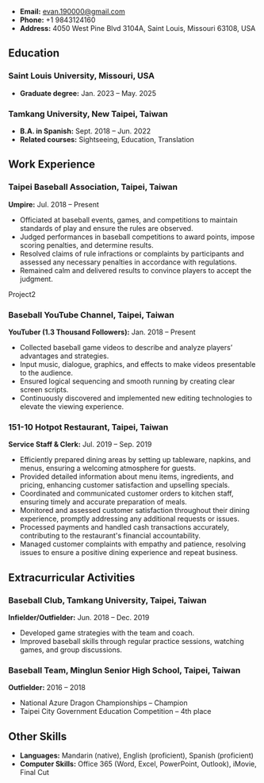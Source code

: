 - **Email:** evan.190000@gmail.com
- **Phone:** +1 9843124160
- **Address:** 4050 West Pine Blvd 3104A, Saint Louis, Missouri 63108, USA

## Education

### Saint Louis University, Missouri, USA
- **Graduate degree:** Jan. 2023 – May. 2025

### Tamkang University, New Taipei, Taiwan
- **B.A. in Spanish:** Sept. 2018 – Jun. 2022
- **Related courses:** Sightseeing, Education, Translation

## Work Experience

### Taipei Baseball Association, Taipei, Taiwan
**Umpire:** Jul. 2018 – Present
- Officiated at baseball events, games, and competitions to maintain standards of play and ensure the rules are observed.
- Judged performances in baseball competitions to award points, impose scoring penalties, and determine results.
- Resolved claims of rule infractions or complaints by participants and assessed any necessary penalties in accordance with regulations.
- Remained calm and delivered results to convince players to accept the judgment.

Project2

### Baseball YouTube Channel, Taipei, Taiwan
**YouTuber (1.3 Thousand Followers):** Jan. 2018 – Present
- Collected baseball game videos to describe and analyze players’ advantages and strategies.
- Input music, dialogue, graphics, and effects to make videos presentable to the audience.
- Ensured logical sequencing and smooth running by creating clear screen scripts.
- Continuously discovered and implemented new editing technologies to elevate the viewing experience.

### 151-10 Hotpot Restaurant, Taipei, Taiwan
**Service Staff & Clerk:** Jul. 2019 – Sep. 2019
- Efficiently prepared dining areas by setting up tableware, napkins, and menus, ensuring a welcoming atmosphere for guests.
- Provided detailed information about menu items, ingredients, and pricing, enhancing customer satisfaction and upselling specials.
- Coordinated and communicated customer orders to kitchen staff, ensuring timely and accurate preparation of meals.
- Monitored and assessed customer satisfaction throughout their dining experience, promptly addressing any additional requests or issues.
- Processed payments and handled cash transactions accurately, contributing to the restaurant's financial accountability.
- Managed customer complaints with empathy and patience, resolving issues to ensure a positive dining experience and repeat business.

## Extracurricular Activities

### Baseball Club, Tamkang University, Taipei, Taiwan
**Infielder/Outfielder:** Jun. 2018 – Dec. 2019
- Developed game strategies with the team and coach.
- Improved baseball skills through regular practice sessions, watching games, and group discussions.

### Baseball Team, Minglun Senior High School, Taipei, Taiwan
**Outfielder:** 2016 – 2018
- National Azure Dragon Championships – Champion
- Taipei City Government Education Competition – 4th place

## Other Skills

- **Languages:** Mandarin (native), English (proficient), Spanish (proficient)
- **Computer Skills:** Office 365 (Word, Excel, PowerPoint, Outlook), iMovie, Final Cut
